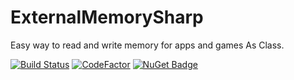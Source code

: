 # ExternalMemorySharp
Easy way to read and write memory for apps and games As Class.

[![Build Status](https://travis-ci.com/CorrM/ExternalMemorySharp.svg?branch=master)](https://travis-ci.com/CorrM/ExternalMemorySharp)
[![CodeFactor](https://www.codefactor.io/repository/github/corrm/externalmemorysharp/badge)](https://www.codefactor.io/repository/github/corrm/externalmemorysharp)
[![NuGet Badge](https://buildstats.info/nuget/ExternalMemorySharp)](https://www.nuget.org/packages/ExternalMemorySharp/)
